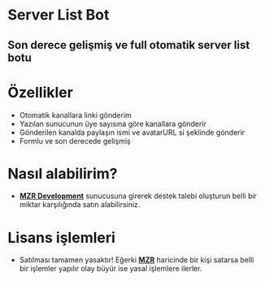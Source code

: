 # Server List Bot
## Son derece gelişmiş ve full otomatik server list botu

# Özellikler
- Otomatik kanallara linki gönderim
- Yazılan sunucunun üye sayısına göre kanallara gönderir
- Gönderilen kanalda paylaşın ismi ve avatarURL si şeklinde gönderir
- Formlu ve son derecede gelişmiş

# Nasıl alabilirim?
- [**MZR Development**](https://discord.gg/mzrdev) sunucusuna girerek destek talebi oluşturun belli bir miktar karşılığında satın alabilirsiniz.

# Lisans işlemleri
- Satılması tamamen yasaktır! Eğerki [**MZR**](https://discord.com/users/701518625760346172) haricinde bir kişi satarsa belli bir işlemler yapılır olay büyür ise yasal işlemlere ilerler.
